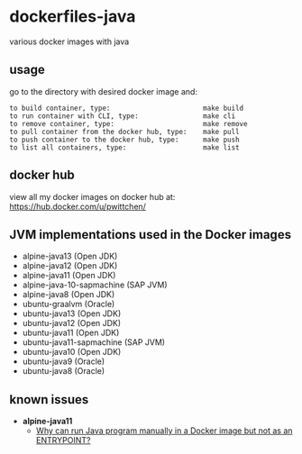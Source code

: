 # dockerfiles-java
various docker images with java

usage
-----

go to the directory with desired docker image and:

```
to build container, type:                       make build
to run container with CLI, type:                make cli
to remove container, type:                      make remove
to pull container from the docker hub, type:    make pull
to push container to the docker hub, type:      make push
to list all containers, type:                   make list
```
docker hub
----------

view all my docker images on docker hub at: https://hub.docker.com/u/pwittchen/

JVM implementations used in the Docker images
---------------------------------------------
- alpine-java13 (Open JDK)
- alpine-java12 (Open JDK)
- alpine-java11 (Open JDK)
- alpine-java-10-sapmachine (SAP JVM)
- alpine-java8 (Open JDK)
- ubuntu-graalvm (Oracle)
- ubuntu-java13 (Open JDK)
- ubuntu-java12 (Open JDK)
- ubuntu-java11 (Open JDK)
- ubuntu-java11-sapmachine (SAP JVM)
- ubuntu-java10 (Open JDK)
- ubuntu-java9 (Oracle)
- ubuntu-java8 (Oracle)

known issues
------------
- **alpine-java11**
  - [Why can run Java program manually in a Docker image but not as an ENTRYPOINT?](https://stackoverflow.com/questions/51811955/why-can-run-java-program-manually-in-a-docker-image-but-not-as-an-entrypoint)
